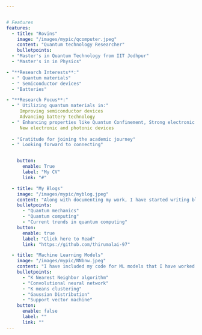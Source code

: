 ```yaml
---


# Features
features:
  - title: "Rovins"
    image: "/images/mypic/qcomputer.jpeg"
    content: "Quantum technology Researcher"
    bulletpoints:
  - "Master's in Quantum Technology from IIT Jodhpur"
  - "Master's in in Physics"

- "**Research Interests**:"
  - " Quantum materials"
  - " Semiconductor devices"
  - "Batteries"

- "**Research Focus**:"
  - " Utilizing quantum materials in:"
     Improving semiconductor devices
     Advancing battery technology
  - " Enhancing properties like Quantum Confinement, Strong electronic correlations, superconductivity and topological insulators for:"
     New electronic and photonic devices
 
  - "Gratitude for joining the academic journey"
  - " Looking forward to connecting"


    button:
      enable: True
      label: "My CV"
      link: "#"

  - title: "My Blogs"
    image: "/images/mypic/myblog.jpeg"
    content: "Along with documenting my work, I have started writing blogs on quantum computing. I write blogs majorly in the below areas"
    bulletpoints:
      - "Quantum mechanics"
      - "Quantum computing"
      - "Current trends in quantum computing"
    button:
      enable: true
      label: "Click here to Read"
      link: "https://github.com/thirumalai-97"

  - title: "Machine Learning Models"
    image: "/images/mypic/NNbnw.jpeg"
    content: "I have included my code for ML models that I have worked on during my ML course at IIT, Jodhpur. Below are the algorithms that I have used. Check out my work for code."
    bulletpoints:
      - "K Nearest Neighbor algorithm"
      - "Convolutional neural network"
      - "K means clustering"
      - "Gaussian Distribution"
      - "Support vector machine"
    button:
      enable: false
      label: ""
      link: ""
---
```

